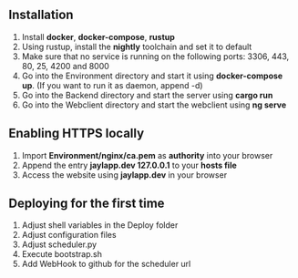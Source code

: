 ## Installation
1. Install **docker**, **docker-compose**, **rustup**
2. Using rustup, install the **nightly** toolchain and set it to default
3. Make sure that no service is running on the following ports: 3306, 443, 80, 25, 4200 and 8000
4. Go into the Environment directory and start it using **docker-compose up**. (If you want to run it as daemon, append -d)
5. Go into the Backend directory and start the server using **cargo run**
6. Go into the Webclient directory and start the webclient using **ng serve**

## Enabling HTTPS locally
1. Import **Environment/nginx/ca.pem** as **authority** into your browser
2. Append the entry **jaylapp.dev 127.0.0.1** to your **hosts file**
3. Access the website using **jaylapp.dev** in your browser

## Deploying for the first time
1. Adjust shell variables in the Deploy folder
2. Adjust configuration files
3. Adjust scheduler.py
4. Execute bootstrap.sh
5. Add WebHook to github for the scheduler url
